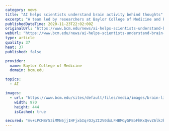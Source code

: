 ```yaml
---
category: news
title: "AI helps scientists understand brain activity behind thoughts"
excerpt: "A team led by researchers at Baylor College of Medicine and Rice University has developed artificial intelligence models that help them better"
publishedDateTime: 2020-11-23T22:02:00Z
originalUrl: "https://www.bcm.edu/news/ai-helps-scientists-understand-brain-activity-behind-thoughts"
webUrl: "https://www.bcm.edu/news/ai-helps-scientists-understand-brain-activity-behind-thoughts"
type: article
quality: 37
heat: 37
published: false

provider:
  name: Baylor College of Medicine
  domain: bcm.edu

topics:
  - AI

images:
  - url: "https://www.bcm.edu/sites/default/files/media/images/brain-lights.png"
    width: 970
    height: 444
    isCached: true

secured: "mv+LPCM8r53iMMN6jj1HFjxbIqrOJyZI2V0dxLFHBMGyGPBoFhKxQvvZ6lkJkTU9mDZmznFuRHQ27zWsRbhndFIbElAho9LtnnUz0C6fnhV440EGpLqTUcODsZhfafrvfC9zvtCzEoMCkNeOcKhCIf/9aCE+duFF/Gfr00R9WOqNJbEoxXDI23PB8rPqs1OlHCX2Ji7k3b7BV5/I1LTmE5Y9DpeeuIUmLeZD+T1N1OnnDzkX6J65OFHj6nNnDaseYvT8PVdYhLf7swtOTipP6BwialgTcZ2yhQdYi9XdTQq094u3bH4e4d1sDKFEfpaXZ4SKAoe0NQZJ6YMt7A+7tktNuZ5hO41kbEPNpK6IurA=;64Spmemynakz1/Ao4nvyHA=="
---
```


